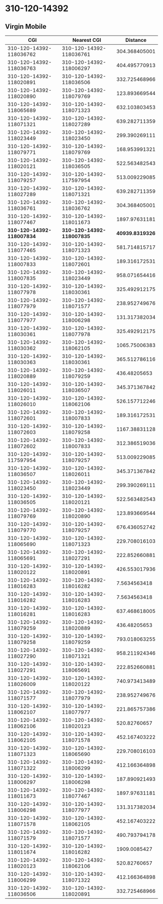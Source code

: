 # 310-120-14392
## Virgin Mobile


| CGI | Nearest CGI | Distance |
|-----|-------------|----------|
| 310-120-14392-118036762 | 310-120-14392-118036761 | 304.368405001 |
| 310-120-14392-118036763 | 310-120-14392-118006297 | 404.495770913 |
| 310-120-14392-118020891 | 310-120-14392-118036506 | 332.725468966 |
| 310-120-14392-118020890 | 310-120-14392-118079769 | 123.893669544 |
| 310-120-14392-118065689 | 310-120-14392-118071323 | 632.103803453 |
| 310-120-14392-118071321 | 310-120-14392-118027289 | 639.282711359 |
| 310-120-14392-118023449 | 310-120-14392-118023450 | 299.390269111 |
| 310-120-14392-118079771 | 310-120-14392-118079769 | 168.953991321 |
| 310-120-14392-118020121 | 310-120-14392-118036505 | 522.563482543 |
| 310-120-14392-118079257 | 310-120-14392-117597954 | 513.009229085 |
| 310-120-14392-118027289 | 310-120-14392-118071321 | 639.282711359 |
| 310-120-14392-118036761 | 310-120-14392-118036762 | 304.368405001 |
| 310-120-14392-118077467 | 310-120-14392-118011673 | 1897.97631181 |
| **310-120-14392-118007834** | **310-120-14392-118007835** | **40939.8319326** |
| 310-120-14392-118077465 | 310-120-14392-118071323 | 581.714815717 |
| 310-120-14392-118007833 | 310-120-14392-118072601 | 189.316172531 |
| 310-120-14392-118007835 | 310-120-14392-118023449 | 958.071654416 |
| 310-120-14392-118077978 | 310-120-14392-118030361 | 325.492912175 |
| 310-120-14392-118077979 | 310-120-14392-118071577 | 238.952749676 |
| 310-120-14392-118077977 | 310-120-14392-118006298 | 131.317382034 |
| 310-120-14392-118030361 | 310-120-14392-118077978 | 325.492912175 |
| 310-120-14392-118030362 | 310-120-14392-118062105 | 1065.75006383 |
| 310-120-14392-118030363 | 310-120-14392-118030361 | 365.512786116 |
| 310-120-14392-118020889 | 310-120-14392-118079259 | 436.48205653 |
| 310-120-14392-118026011 | 310-120-14392-118036507 | 345.371367842 |
| 310-120-14392-118026010 | 310-120-14392-118062106 | 526.157712246 |
| 310-120-14392-118072601 | 310-120-14392-118007833 | 189.316172531 |
| 310-120-14392-118072603 | 310-120-14392-118079258 | 1167.38831128 |
| 310-120-14392-118072602 | 310-120-14392-118007833 | 312.386519036 |
| 310-120-14392-117597954 | 310-120-14392-118079257 | 513.009229085 |
| 310-120-14392-118036507 | 310-120-14392-118026011 | 345.371367842 |
| 310-120-14392-118023450 | 310-120-14392-118023449 | 299.390269111 |
| 310-120-14392-118036505 | 310-120-14392-118020121 | 522.563482543 |
| 310-120-14392-118079769 | 310-120-14392-118020890 | 123.893669544 |
| 310-120-14392-118079770 | 310-120-14392-118079257 | 676.436052742 |
| 310-120-14392-118065690 | 310-120-14392-118071323 | 229.708016103 |
| 310-120-14392-118065691 | 310-120-14392-118027291 | 222.852660881 |
| 310-120-14392-118020122 | 310-120-14392-118020891 | 426.553017936 |
| 310-120-14392-118016283 | 310-120-14392-118016282 | 7.5634563418 |
| 310-120-14392-118016282 | 310-120-14392-118016283 | 7.5634563418 |
| 310-120-14392-118016281 | 310-120-14392-118016283 | 637.468618005 |
| 310-120-14392-118079259 | 310-120-14392-118020889 | 436.48205653 |
| 310-120-14392-118079258 | 310-120-14392-118079259 | 793.018063255 |
| 310-120-14392-118027290 | 310-120-14392-118071321 | 958.211924346 |
| 310-120-14392-118027291 | 310-120-14392-118065691 | 222.852660881 |
| 310-120-14392-118026009 | 310-120-14392-118020122 | 740.973413489 |
| 310-120-14392-118071577 | 310-120-14392-118077979 | 238.952749676 |
| 310-120-14392-118062107 | 310-120-14392-118077977 | 221.865757386 |
| 310-120-14392-118062106 | 310-120-14392-118020123 | 520.82760657 |
| 310-120-14392-118062105 | 310-120-14392-118071578 | 452.167403222 |
| 310-120-14392-118071323 | 310-120-14392-118065690 | 229.708016103 |
| 310-120-14392-118071322 | 310-120-14392-118006299 | 412.166364898 |
| 310-120-14392-118006297 | 310-120-14392-118006298 | 187.890921493 |
| 310-120-14392-118011673 | 310-120-14392-118077467 | 1897.97631181 |
| 310-120-14392-118006298 | 310-120-14392-118077977 | 131.317382034 |
| 310-120-14392-118071578 | 310-120-14392-118062105 | 452.167403222 |
| 310-120-14392-118071579 | 310-120-14392-118071577 | 490.793794178 |
| 310-120-14392-118011674 | 310-120-14392-118016282 | 1909.0085427 |
| 310-120-14392-118020123 | 310-120-14392-118062106 | 520.82760657 |
| 310-120-14392-118006299 | 310-120-14392-118071322 | 412.166364898 |
| 310-120-14392-118036506 | 310-120-14392-118020891 | 332.725468966 |
